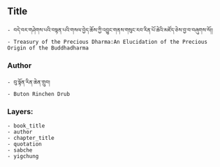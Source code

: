 ## Title
	- བདེ་བར་གཤེགས་པའི་བསྟན་པའི་གསལ་བྱེད་ཆོས་ཀྱི་འབྱུང་གནས་གསུང་རབ་རིན་པོ་ཆེའི་མཛོད་ཅེས་བྱ་བ་བཞུགས་སོ།།
	- Treasury of the Precious Dharma:An Elucidation of the Precious Origin of the Buddhadharma

### Author
	- བུ་སྟོན་རིན་ཆེན་གྲུབ།
	- Buton Rinchen Drub

### Layers:
	- book_title
	- author
	- chapter_title
	- quotation
	- sabche
	- yigchung
